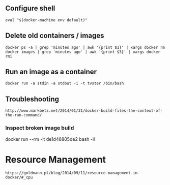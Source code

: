 
## Configure shell
```
eval "$(docker-machine env default)"
```

## Delete old containers / images
```
docker ps -a | grep 'minutes ago' | awk '{print $1}' | xargs docker rm
docker images | grep 'minutes ago' | awk '{print $3}' | xargs docker rmi
```

## Run an image as a container
```
docker run -a stdin -a stdout -i -t tvster /bin/bash
```


## Troubleshooting

```
http://www.markbetz.net/2014/01/31/docker-build-files-the-context-of-the-run-command/
```

### Inspect broken image build
docker run --rm -it de1d48805de2 bash -il

# Resource Management
```
https://goldmann.pl/blog/2014/09/11/resource-management-in-docker/#_cpu
```
